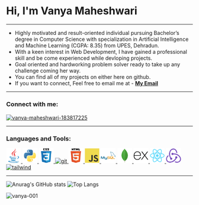 <h1 align="left">Hi, I'm Vanya Maheshwari</h1>
 
---

- Highly motivated and result-oriented individual pursuing Bachelor’s degree in Computer Science with specialization in Artificial Intelligence and Machine Learning (CGPA: 8.35) from UPES, Dehradun.
- With a keen interest in Web Development, I have gained a professional skill and be come experienced while devloping projects.
- Goal oriented and hardworking problem solver ready to take up any challenge coming her way.
- You can find all of my projects on either here on github. 
- If you want to connect, Feel free to email me at - [**My Email**](vanimaheshwari19@gmail.com)  

---

<h3 align="left">Connect with me:</h3>
<p align="left">
<a href="https://www.linkedin.com/in/vanya-maheshwari-183817225/" target="blank"><img align="center" src="https://raw.githubusercontent.com/rahuldkjain/github-profile-readme-generator/master/src/images/icons/Social/linked-in-alt.svg" alt="vanya-maheshwari-183817225" height="30" width="40" /> </a>
</p>

---

<h3 align="left">Languages and Tools:</h3> 
<a href="https://www.java.com/" target="_blank">
  <img src="https://raw.githubusercontent.com/devicons/devicon/master/icons/java/java-original.svg" alt="Java" width="40" height="40" />
</a> 
<a href="https://www.python.org/" target="_blank">
  <img src="https://raw.githubusercontent.com/devicons/devicon/master/icons/python/python-original.svg" alt="Python" width="40" height="40" />
</a>
<a href="https://www.w3schools.com/css/" target="_blank"> <img src="https://raw.githubusercontent.com/devicons/devicon/master/icons/css3/css3-original-wordmark.svg" alt="css3" width="40" height="40"/> </a> 
<a href="https://git-scm.com/" target="_blank"> <img src="https://www.vectorlogo.zone/logos/git-scm/git-scm-icon.svg" alt="git" width="40" height="40"/> </a> 
<a href="https://www.w3.org/html/" target="_blank"> <img src="https://raw.githubusercontent.com/devicons/devicon/master/icons/html5/html5-original-wordmark.svg" alt="html5" width="40" height="40"/> </a> 
<a href="https://developer.mozilla.org/en-US/docs/Web/JavaScript" target="_blank"> <img src="https://raw.githubusercontent.com/devicons/devicon/master/icons/javascript/javascript-original.svg" alt="javascript" width="40" height="40"/> </a> 
<a href="https://www.mysql.com/" target="_blank"> <img src="https://raw.githubusercontent.com/devicons/devicon/master/icons/mysql/mysql-original-wordmark.svg" alt="mysql" width="40" height="40"/> </a> 
<a href="https://www.mongodb.com/" target="_blank">
  <img src="https://raw.githubusercontent.com/devicons/devicon/master/icons/mongodb/mongodb-original.svg" alt="MongoDB" width="40" height="40" />
</a>
<a href="https://expressjs.com/" target="_blank">
  <img src="https://raw.githubusercontent.com/devicons/devicon/master/icons/express/express-original.svg" alt="Express.js" width="40" height="40" />
</a>
<a href="https://reactjs.org/" target="_blank">
  <img src="https://raw.githubusercontent.com/devicons/devicon/master/icons/react/react-original.svg" alt="React" width="40" height="40" />
</a>
<a href="https://redux.js.org/" target="_blank">
  <img src="https://raw.githubusercontent.com/devicons/devicon/master/icons/redux/redux-original.svg" alt="Redux" width="40" height="40" />
</a>
<a href="https://tailwindcss.com/" target="_blank"> <img src="https://www.vectorlogo.zone/logos/tailwindcss/tailwindcss-icon.svg" alt="tailwind" width="40" height="40"/> </a>

<!-- <a href="https://stripe.com/" target="_blank">
  <img src="https://raw.githubusercontent.com/devicons/devicon/master/icons/stripe/stripe-original-wordmark.svg" alt="Stripe" width="40" height="40" />
</a> -->

<!-- <a href="https://www.php.net/" target="_blank">
  <img src="https://www.vectorlogo.zone/logos/php/php-icon.svg" alt="PHP" width="40" height="40"/>
</a>  -->
</p>

--------

![Anurag's GitHub stats](https://github-readme-stats.vercel.app/api?username=vanya-001&show_icons=true&theme=dark) 
![Top Langs](https://github-readme-stats.vercel.app/api/top-langs/?username=vanya-001&hide_progress=true&theme=dark) 


<p><img align="left" src="https://github-readme-streak-stats.herokuapp.com/?user=vanya-001&theme=dark" alt="vanya-001" /></p>
